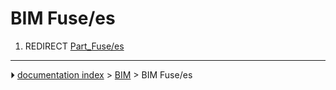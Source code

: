 # BIM Fuse/es
1.  REDIRECT [Part_Fuse/es](Part_Fuse/es.md)



---
⏵ [documentation index](../README.md) > [BIM](BIM_Workbench.md) > BIM Fuse/es
